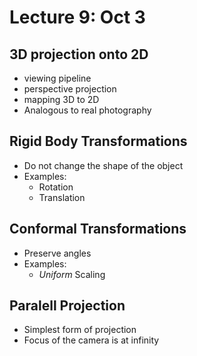 # Lecture 9: Oct 3
## 3D projection onto 2D
- viewing pipeline
- perspective projection
- mapping 3D to 2D
- Analogous to real photography

## Rigid Body Transformations
- Do not change the shape of the object
- Examples:
    - Rotation
    - Translation
## Conformal Transformations
- Preserve angles
- Examples:
    - *Uniform* Scaling

## Paralell Projection
- Simplest form of projection
- Focus of the camera is at infinity


